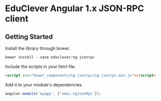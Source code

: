 EduClever Angular 1.x JSON-RPC client
=====================================

Getting Started
---------------
Install the library through bower.
```js
bower install --save educlever/ng-jsonrpc
```
Include the scripts in your html file.
```html
<script src="bower_components/ng-jsonrpc/ng-jsonrpc.min.js"></script>
```

Add it to your module's dependencies.
```js
angular.module('myapp', ['educ.ngJsonRpc']);
```
